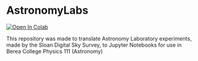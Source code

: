 # AstronomyLabs

[![Open In Colab](https://colab.research.google.com/assets/colab-badge.svg)](https://colab.research.google.com/github/Pratere/AstronomyLabs/blob/master/HR_Diagrams/HR_Diagram.ipynb)

This repository was made to translate Astronomy Laboratory experiments, made by the Sloan Digital Sky Survey, to Jupyter Notebooks for use in Berea College Physics 111 (Astronomy)
